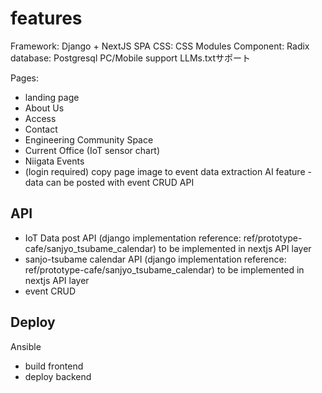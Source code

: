 # features

Framework: Django + NextJS SPA
CSS: CSS Modules
Component: Radix
database: Postgresql
PC/Mobile support
LLMs.txtサポート

Pages:

- landing page
- About Us
- Access
- Contact
- Engineering Community Space
- Current Office (IoT sensor chart)
- Niigata Events
- (login required) copy page image to event data extraction AI feature - data can be posted with event CRUD API

## API

- IoT Data post API  (django implementation reference: ref/prototype-cafe/sanjyo_tsubame_calendar)
  to be implemented in nextjs API layer
- sanjo-tsubame calendar API (django implementation reference: ref/prototype-cafe/sanjyo_tsubame_calendar)
  to be implemented in nextjs API layer
- event CRUD

## Deploy

Ansible

- build frontend
- deploy backend
